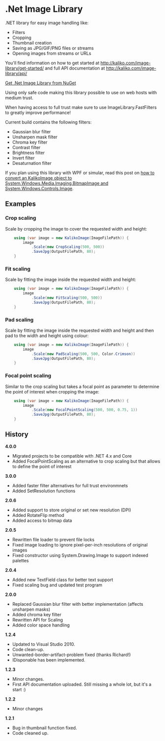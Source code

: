 # .Net Image Library

.NET library for easy image handling like:
  * Filters
  * Cropping
  * Thumbnail creation
  * Saving as JPG/GIF/PNG files or streams
  * Opening images from streams or URLs

You'll find information on how to get started at http://kaliko.com/image-library/get-started/ and full API documentation at http://kaliko.com/image-library/api/

<a href="https://www.nuget.org/packages/ImageLibrary/">Get .Net Image Library from NuGet</a>

Using only safe code making this library possible to use on web hosts with medium trust.

When having access to full trust make sure to use ImageLibrary.FastFilters to greatly improve performance!

Current build contains the following filters:
  * Gaussian blur filter
  * Unsharpen mask filter
  * Chroma key filter
  * Contrast filter
  * Brightness filter
  * Invert filter
  * Desaturnation filter

If you plan using this library with WPF or simular, read this post on <a href="http://labs.kaliko.com/2011/03/convert-to-bitmapimage.html">how to convert an KalikoImage object to System.Windows.Media.Imaging.BitmapImage and System.Windows.Controls.Image</a>.

## Examples

### Crop scaling
Scale by cropping the image to cover the requested width and height:
```csharp
    using (var image = new KalikoImage(ImageFilePath)) {
        image
            .Scale(new CropScaling(500, 500))
            .SaveJpg(OutputFilePath, 80);
    }
```

### Fit scaling
Scale by fitting the image inside the requested width and height:
```csharp
    using (var image = new KalikoImage(ImageFilePath)) {
        image
            .Scale(new FitScaling(500, 500))
            .SaveJpg(OutputFilePath, 80);
    }
```

### Pad scaling
Scale by fitting the image inside the requested width and height and then pad to the width and height using colour:
```csharp
    using (var image = new KalikoImage(ImageFilePath)) {
        image
            .Scale(new PadScaling(500, 500, Color.Crimson))
            .SaveJpg(OutputFilePath, 80);
    }
```

### Focal point scaling
Similar to the crop scaling but takes a focal point as parameter to determine the point of interest when cropping the image:
```csharp
    using (var image = new KalikoImage(ImageFilePath)) {
        image
            .Scale(new FocalPointScaling(500, 500, 0.75, 1))
            .SaveJpg(OutputFilePath, 80);
    }
```

## History

**4.0.0**
* Migrated projects to be compatible with .NET 4.x and Core
* Added FocalPointScaling as an alternative to crop scaling but that allows to define the point of interest

**3.0.0**
* Added faster filter alternatives for full trust environmnets
* Added SetResolution functions

**2.0.6**
* Added support to store original or set new resolution (DPI) 
* Added RotateFlip method
* Added access to bitmap data

**2.0.5**
* Rewritten file loader to prevent file locks
* Fixed image loading to ignore pixel-per-inch resolutions of original images
* Fixed constructor using System.Drawing.Image to support indexed palettes

**2.0.4**
* Added new TextField class for better text support
* Fixed scaling bug and updated test program 

**2.0.0**
  * Replaced Gaussian blur filter with better implementation (affects unsharpen masks)
  * Added chroma key filter
  * Rewritten API for Scaling
  * Added color space handling

**1.2.4**
  * Updated to Visual Studio 2010.
  * Code clean-up.<br>
  * Unwanted-border-artifact-problem fixed (thanks Richard!)<br>
  * IDisponable has been implemented.<br>

**1.2.3**
  * Minor changes.
  * First API documentation uploaded. Still missing a whole lot, but it's a start :)

**1.2.2**
  * Minor changes

**1.2.1**
  * Bug in thumbnail function fixed.
  * Code cleaned up.
